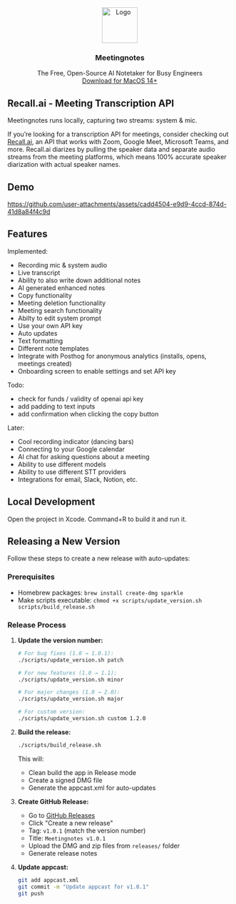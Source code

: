 <div align="center">
  <!-- REMOVE THIS IF YOU DON'T HAVE A LOGO -->
    <img src="https://github.com/user-attachments/assets/309577e8-94db-431f-b8df-a53a763b4c87" alt="Logo" width="80" height="80">

<h3 align="center">Meetingnotes</h3>

  <p align="center">
    The Free, Open-Source AI Notetaker for Busy Engineers
    <br />
     <a href="https://github.com/owengretzinger/meetingnotes/releases/latest/download/Meetingnotes.dmg">Download for MacOS 14+</a>
  </p>
</div>

## Recall.ai - Meeting Transcription API

Meetingnotes runs locally, capturing two streams: system & mic.

If you’re looking for a transcription API for meetings, consider checking out [Recall.ai](
https://www.recall.ai?utm_source=github&utm_medium=sponsorship&utm_campaign=owengretzinger+meetingnotes), an API that works with Zoom, Google Meet, Microsoft Teams, and more. Recall.ai diarizes by pulling the speaker data and separate audio streams from the meeting platforms, which means 100% accurate speaker diarization with actual speaker names.

## Demo

https://github.com/user-attachments/assets/cadd4504-e9d9-4ccd-874d-41d8a84f4c9d

<!--
## Table of Contents

<details>
  <summary>Table of Contents</summary>
  <ol>
    <li>
      <a href="#about-the-project">About The Project</a>
      <ul>
        <li><a href="#key-features">Key Features</a></li>
      </ul>
    </li>
    <li><a href="#architecture">Architecture</a></li>
    <li>
      <a href="#getting-started">Getting Started</a>
      <ul>
        <li><a href="#prerequisites">Prerequisites</a></li>
        <li><a href="#installation">Installation</a></li>
      </ul>
    </li>
    <li><a href="#acknowledgments">Acknowledgments</a></li>
  </ol>
</details>

## About The Project

Brief description of the project.

### Key Features

- **Feature 1:** ...
- **Feature 2:** ...
- ...

## Architecture

![Architecture Diagram](https://github.com/user-attachments/assets/75adc7aa-7719-4c4f-a9bb-3ba847e12e9f)

(Insert the different technologies used in the project here — could split this into frontend, backend, etc)

(Don't explain what well-known technologies like React are)

## Getting Started

### Prerequisites

- Requirement 1
- Requirement 2
  ```sh
  installation command (if applicable)
  ```

### Installation

Instructions for cloning the repo, installing packages, configuring environment variables, etc:

1. Step 1
   ```sh
   command
   ```
2. Step 2
   ```sh
   command
   ```
3. ...

## Acknowledgments

- This README was created using [gitreadme.dev](https://gitreadme.dev) — an AI tool that looks at your entire codebase to instantly generate high-quality README files.
- (Only include unique things that you are sure should be specifically acknowledged. Don't include libraries or tools like React, Next.js, etc. Don't include services like Vercel, OpenAI, Google Cloud, JetBrains, etc. Stay on the safe side since more can be added later. Do not hallucinate.)

-->

## Features

Implemented:

- Recording mic & system audio
- Live transcript
- Ability to also write down additional notes
- AI generated enhanced notes
- Copy functionality
- Meeting deletion functionality
- Meeting search functionality
- Abilty to edit system prompt
- Use your own API key
- Auto updates
- Text formatting
- Different note templates
- Integrate with Posthog for anonymous analytics (installs, opens, meetings created)
- Onboarding screen to enable settings and set API key

Todo:

- check for funds / validity of openai api key
- add padding to text inputs
- add confirmation when clicking the copy button

Later:

- Cool recording indicator (dancing bars)
- Connecting to your Google calendar
- AI chat for asking questions about a meeting
- Ability to use different models
- Ability to use different STT providers
- Integrations for email, Slack, Notion, etc.

## Local Development

Open the project in Xcode. Command+R to build it and run it.

## Releasing a New Version

Follow these steps to create a new release with auto-updates:

### Prerequisites

- Homebrew packages: `brew install create-dmg sparkle`
- Make scripts executable: `chmod +x scripts/update_version.sh scripts/build_release.sh`

### Release Process

1. **Update the version number:**

   ```bash
   # For bug fixes (1.0 → 1.0.1):
   ./scripts/update_version.sh patch

   # For new features (1.0 → 1.1):
   ./scripts/update_version.sh minor

   # For major changes (1.0 → 2.0):
   ./scripts/update_version.sh major

   # For custom version:
   ./scripts/update_version.sh custom 1.2.0
   ```

2. **Build the release:**

   ```bash
   ./scripts/build_release.sh
   ```

   This will:

   - Clean build the app in Release mode
   - Create a signed DMG file
   - Generate the appcast.xml for auto-updates

3. **Create GitHub Release:**

   - Go to [GitHub Releases](https://github.com/owengretzinger/meetingnotes/releases)
   - Click "Create a new release"
   - Tag: `v1.0.1` (match the version number)
   - Title: `Meetingnotes v1.0.1`
   - Upload the DMG and zip files from `releases/` folder
   - Generate release notes

4. **Update appcast:**

   ```bash
   git add appcast.xml
   git commit -m "Update appcast for v1.0.1"
   git push
   ```
